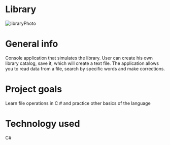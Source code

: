 # Library
![libraryPhoto](https://user-images.githubusercontent.com/87337288/157095500-bfe363ad-bafd-4014-8e4d-7fd8b437b5d4.png)

# General info

Console application that simulates the library. User can create his own library catalog, save it, which will create a text file. The application allows you to read data from a file, search by specific words and make corrections.

# Project goals
Learn file operations in C # and practice other basics of the language

# Technology used
C#
